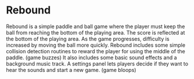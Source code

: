 # Rebound

Rebound is a simple paddle and ball game where the player must keep the ball from reaching the bottom of the playing area. The score is reflected at the bottom of the playing area. As the game progresses, difficulty is increased by moving the ball more quickly. Rebound includes some simple collision detection routines to reward the player for using the middle of the paddle. (game buzzes) It also includes some basic sound effects and a background music track. A settings panel lets players decide if they want to hear the sounds and start a new game. (game bloops)
